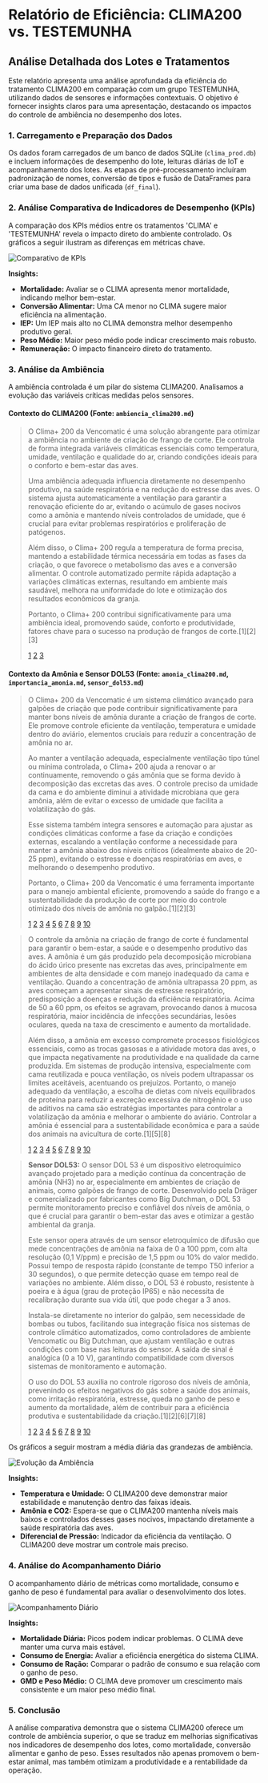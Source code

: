 # Relatório de Eficiência: CLIMA200 vs. TESTEMUNHA
## Análise Detalhada dos Lotes e Tratamentos
Este relatório apresenta uma análise aprofundada da eficiência do tratamento CLIMA200 em comparação com um grupo TESTEMUNHA, utilizando dados de sensores e informações contextuais. O objetivo é fornecer insights claros para uma apresentação, destacando os impactos do controle de ambiência no desempenho dos lotes.

### 1. Carregamento e Preparação dos Dados
Os dados foram carregados de um banco de dados SQLite (`clima_prod.db`) e incluem informações de desempenho do lote, leituras diárias de IoT e acompanhamento dos lotes. As etapas de pré-processamento incluíram padronização de nomes, conversão de tipos e fusão de DataFrames para criar uma base de dados unificada (`df_final`).
### 2. Análise Comparativa de Indicadores de Desempenho (KPIs)
A comparação dos KPIs médios entre os tratamentos 'CLIMA' e 'TESTEMUNHA' revela o impacto direto do ambiente controlado. Os gráficos a seguir ilustram as diferenças em métricas chave.

![Comparativo de KPIs](https://private-us-east-1.manuscdn.com/sessionFile/zO507PNKDVwrJ2bP8EYB8s/sandbox/nUhfDNPIjGKbStHxqkTsCM-images_1761003116605_na1fn_L2hvbWUvdWJ1bnR1L0NsaW1hMjAwSmFpbWUvc3JjL2twaV9jb21wYXJpc29u.png?Policy=eyJTdGF0ZW1lbnQiOlt7IlJlc291cmNlIjoiaHR0cHM6Ly9wcml2YXRlLXVzLWVhc3QtMS5tYW51c2Nkbi5jb20vc2Vzc2lvbkZpbGUvek81MDdQTktEVndySjJiUDhFWUI4cy9zYW5kYm94L25VaGZETlBJakdLYlN0SHhxa1RzQ00taW1hZ2VzXzE3NjEwMDMxMTY2MDVfbmExZm5fTDJodmJXVXZkV0oxYm5SMUwwTnNhVzFoTWpBd1NtRnBiV1V2YzNKakwydHdhVjlqYjIxd1lYSnBjMjl1LnBuZyIsIkNvbmRpdGlvbiI6eyJEYXRlTGVzc1RoYW4iOnsiQVdTOkVwb2NoVGltZSI6MTc5ODc2MTYwMH19fV19&Key-Pair-Id=K2HSFNDJXOU9YS&Signature=j6eJTB1HOrKpkwe0tmNxGvhDl6WIWBqB0lvQr5b2GS0EiJ45XiqqqJ64aQHNJRJ2R-gjPUfzObiG-vXO4bJOPxxXB-q1WbxRaseD9jjIfMSmin6iw1LF~HyDIVCbMzSJYZvnVVDrq2xUtbGb4csgXkLDWzQwPwgigEAFkGNQndjzkeAREkYHnm-Ybx4NTCGLZO1IvTFxKkzzswljiobTeX7N3fx8rIrRm9p1tgV9kdSw~CPS~y8ynyGFs327qcEwyRQIK0lBNnMJ3~8~TO3IOotgb4~5TP~L4iJUt6iZfyoLiC8waYeXadf~VDB66njtQrwpUpzqFhw0GpXdv6OGzQ__)

**Insights:**
- **Mortalidade:** Avaliar se o CLIMA apresenta menor mortalidade, indicando melhor bem-estar.
- **Conversão Alimentar:** Uma CA menor no CLIMA sugere maior eficiência na alimentação.
- **IEP:** Um IEP mais alto no CLIMA demonstra melhor desempenho produtivo geral.
- **Peso Médio:** Maior peso médio pode indicar crescimento mais robusto.
- **Remuneração:** O impacto financeiro direto do tratamento.

### 3. Análise da Ambiência
A ambiência controlada é um pilar do sistema CLIMA200. Analisamos a evolução das variáveis críticas medidas pelos sensores.

#### Contexto do CLIMA200 (Fonte: `ambiencia_clima200.md`)
> O Clima+ 200 da Vencomatic é uma solução abrangente para otimizar a ambiência no ambiente de criação de frango de corte. Ele controla de forma integrada variáveis climáticas essenciais como temperatura, umidade, ventilação e qualidade do ar, criando condições ideais para o conforto e bem-estar das aves.
> 
> Uma ambiência adequada influencia diretamente no desempenho produtivo, na saúde respiratória e na redução do estresse das aves. O sistema ajusta automaticamente a ventilação para garantir a renovação eficiente do ar, evitando o acúmulo de gases nocivos como a amônia e mantendo níveis controlados de umidade, que é crucial para evitar problemas respiratórios e proliferação de patógenos.
> 
> Além disso, o Clima+ 200 regula a temperatura de forma precisa, mantendo a estabilidade térmica necessária em todas as fases da criação, o que favorece o metabolismo das aves e a conversão alimentar. O controle automatizado permite rápida adaptação a variações climáticas externas, resultando em ambiente mais saudável, melhora na uniformidade do lote e otimização dos resultados econômicos da granja.
> 
> Portanto, o Clima+ 200 contribui significativamente para uma ambiência ideal, promovendo saúde, conforto e produtividade, fatores chave para o sucesso na produção de frangos de corte.[1][2][3]
> 
> [1](https://www.vencomaticgroup.com/pt-br/produto/clima-200)
> [2](https://www.vencomaticgroup.com/pt-br/soluci%C3%B3n-clim%C3%A1tica-ventila%C3%A7%C3%A3o-m%C3%ADnima)
> [3](https://www.vencomaticgroup.com/pt-br/agro-supply)
> 

#### Contexto da Amônia e Sensor DOL53 (Fonte: `amonia_clima200.md`, `importancia_amonia.md`, `sensor_dol53.md`)
> O Clima+ 200 da Vencomatic é um sistema climático avançado para galpões de criação que pode contribuir significativamente para manter bons níveis de amônia durante a criação de frangos de corte. Ele promove controle eficiente da ventilação, temperatura e umidade dentro do aviário, elementos cruciais para reduzir a concentração de amônia no ar.
> 
> Ao manter a ventilação adequada, especialmente ventilação tipo túnel ou mínima controlada, o Clima+ 200 ajuda a renovar o ar continuamente, removendo o gás amônia que se forma devido à decomposição das excretas das aves. O controle preciso da umidade da cama e do ambiente diminui a atividade microbiana que gera amônia, além de evitar o excesso de umidade que facilita a volatilização do gás.
> 
> Esse sistema também integra sensores e automação para ajustar as condições climáticas conforme a fase da criação e condições externas, escalando a ventilação conforme a necessidade para manter a amônia abaixo dos níveis críticos (idealmente abaixo de 20-25 ppm), evitando o estresse e doenças respiratórias em aves, e melhorando o desempenho produtivo.
> 
> Portanto, o Clima+ 200 da Vencomatic é uma ferramenta importante para o manejo ambiental eficiente, promovendo a saúde do frango e a sustentabilidade da produção de corte por meio do controle otimizado dos níveis de amônia no galpão.[1][2][3]
> 
> [1](https://www.vencomaticgroup.com/pt-br/produto/clima-200)
> [2](https://www.vencomaticgroup.com/pt-br/soluci%C3%B3n-clim%C3%A1tica-ventila%C3%A7%C3%A3o-m%C3%ADnima)
> [3](https://publicacoes.ifc.edu.br/index.php/fecitac/article/view/6542)
> [4](https://www.vencomaticgroup.com/pt-br/soluci%C3%B3n-clim%C3%A1tica-frango-de-corte)
> [5](https://www.vencomaticgroup.com/pt-br/)
> [6](https://www.vencomaticgroup.com/pt/get-a-1-on-1-calculation-with-our-climate-expert)
> [7](https://www.alice.cnptia.embrapa.br/alice/bitstream/doc/968670/1/final7197.pdf)
> [8](https://globoplay.globo.com/v/3612023/)
> [9](https://www.youtube.com/watch?v=t63ojam7d6Q)
> [10](https://www.vencomaticgroup.com/pt-br/agro-supply)
> 

> O controle da amônia na criação de frango de corte é fundamental para garantir o bem-estar, a saúde e o desempenho produtivo das aves. A amônia é um gás produzido pela decomposição microbiana do ácido úrico presente nas excretas das aves, principalmente em ambientes de alta densidade e com manejo inadequado da cama e ventilação. Quando a concentração de amônia ultrapassa 20 ppm, as aves começam a apresentar sinais de estresse respiratório, predisposição a doenças e redução da eficiência respiratória. Acima de 50 a 60 ppm, os efeitos se agravam, provocando danos à mucosa respiratória, maior incidência de infecções secundárias, lesões oculares, queda na taxa de crescimento e aumento da mortalidade.
> 
> Além disso, a amônia em excesso compromete processos fisiológicos essenciais, como as trocas gasosas e a atividade motora das aves, o que impacta negativamente na produtividade e na qualidade da carne produzida. Em sistemas de produção intensiva, especialmente com cama reutilizada e pouca ventilação, os níveis podem ultrapassar os limites aceitáveis, acentuando os prejuízos. Portanto, o manejo adequado da ventilação, a escolha de dietas com níveis equilibrados de proteína para reduzir a excreção excessiva de nitrogênio e o uso de aditivos na cama são estratégias importantes para controlar a volatilização da amônia e melhorar o ambiente do aviário. Controlar a amônia é essencial para a sustentabilidade econômica e para a saúde dos animais na avicultura de corte.[1][5][8]
> 
> [1](https://www.alice.cnptia.embrapa.br/alice/bitstream/doc/968670/1/final7197.pdf)
> [2](https://locus.ufv.br/items/d1acd8e9-cba7-43c0-8080-dd0fc3d086be)
> [3](https://www.scielo.br/j/eagri/a/Skdrysr6zr6CYQhNHpM6ZNv/)
> [4](https://agroceresmultimix.com.br/blog/impacto-da-ambiencia-sobre-problemas-respiratorios-ligados-ao-gas-amonia/)
> [5](https://bdm.unb.br/bitstream/10483/36374/1/2021_JulianaMartinsFonseca_tcc.pdf)
> [6](https://www.infoteca.cnptia.embrapa.br/infoteca/bitstream/doc/1135297/1/final9532.pdf)
> [7](http://www.periodicos.ulbra.br/index.php/veterinaria/article/viewFile/1820/1491)
> [8](https://agroflix.com.br/gas-amonia-o-inimigo-silencioso-que-afeta-o-desempenho-das-aves/)
> [9](https://repositorio.ufgd.edu.br/jspui/bitstream/prefix/762/1/NilsaDuartedaSilvaLima.pdf)
> [10](https://translate.google.com/translate?u=https%3A%2F%2Fwww.sciencedirect.com%2Fscience%2Farticle%2Fabs%2Fpii%2FS0301479722024926&hl=pt&sl=en&tl=pt&client=srp)
> 

> **Sensor DOL53:** O sensor DOL 53 é um dispositivo eletroquímico avançado projetado para a medição contínua da concentração de amônia (NH3) no ar, especialmente em ambientes de criação de animais, como galpões de frango de corte. Desenvolvido pela Dräger e comercializado por fabricantes como Big Dutchman, o DOL 53 permite monitoramento preciso e confiável dos níveis de amônia, o que é crucial para garantir o bem-estar das aves e otimizar a gestão ambiental da granja.
> 
> Este sensor opera através de um sensor eletroquímico de difusão que mede concentrações de amônia na faixa de 0 a 100 ppm, com alta resolução (0,1 V/ppm) e precisão de 1,5 ppm ou 10% do valor medido. Possui tempo de resposta rápido (constante de tempo T50 inferior a 30 segundos), o que permite detecção quase em tempo real de variações no ambiente. Além disso, o DOL 53 é robusto, resistente à poeira e à água (grau de proteção IP65) e não necessita de recalibração durante sua vida útil, que pode chegar a 3 anos.
> 
> Instala-se diretamente no interior do galpão, sem necessidade de bombas ou tubos, facilitando sua integração física nos sistemas de controle climático automatizados, como controladores de ambiente Vencomatic ou Big Dutchman, que ajustam ventilação e outras condições com base nas leituras do sensor. A saída de sinal é analógica (0 a 10 V), garantindo compatibilidade com diversos sistemas de monitoramento e automação.
> 
> O uso do DOL 53 auxilia no controle rigoroso dos níveis de amônia, prevenindo os efeitos negativos do gás sobre a saúde dos animais, como irritação respiratória, estresse, queda no ganho de peso e aumento da mortalidade, além de contribuir para a eficiência produtiva e sustentabilidade da criação.[1][2][6][7][8]
> 
> [1](https://admin-restrita.bigdutchman.com.br/uploads/product_files/product-39/CatalogoDOL-p05zKlHYDLQJwKn.pdf)
> [2](https://www.crodeon.com/products/ammonia-sensor)
> [3](https://www.dol-sensors.com/products/dol-53-ammonia-sensor/)
> [4](https://www.daltonsupplies.com/products/dol-53-ammonia-sensor-nh3)
> [5](https://www.qcsupply.com/products/dol-sensors-dol-53-ammonia-sensor)
> [6](https://www.agriexpo.online/pt/prod/big-dutchman/product-171220-52040.html)
> [7](https://www.lansnivotherm.nl/files/upload/324/dol-53-ammonia-sensor.pdf)
> [8](https://www.skov.com/en/products/climate-sensors/dol-53-ammonia-sensor/)
> [9](https://www.dacpol.eu/en/dol-53-ammonia-sensor-nh3-29747/product/dol-53-ammonia-sensor-nh3)
> [10](https://repuestosparagranjas.com/en/140247-dol-53-ammonia-sensor-sereniti-ammonia-probe)
> 

Os gráficos a seguir mostram a média diária das grandezas de ambiência.

![Evolução da Ambiência](https://private-us-east-1.manuscdn.com/sessionFile/zO507PNKDVwrJ2bP8EYB8s/sandbox/nUhfDNPIjGKbStHxqkTsCM-images_1761003116606_na1fn_L2hvbWUvdWJ1bnR1L0NsaW1hMjAwSmFpbWUvc3JjL2FtYmllbmNpYV9ldm9sdXRpb24.png?Policy=eyJTdGF0ZW1lbnQiOlt7IlJlc291cmNlIjoiaHR0cHM6Ly9wcml2YXRlLXVzLWVhc3QtMS5tYW51c2Nkbi5jb20vc2Vzc2lvbkZpbGUvek81MDdQTktEVndySjJiUDhFWUI4cy9zYW5kYm94L25VaGZETlBJakdLYlN0SHhxa1RzQ00taW1hZ2VzXzE3NjEwMDMxMTY2MDZfbmExZm5fTDJodmJXVXZkV0oxYm5SMUwwTnNhVzFoTWpBd1NtRnBiV1V2YzNKakwyRnRZbWxsYm1OcFlWOWxkbTlzZFhScGIyNC5wbmciLCJDb25kaXRpb24iOnsiRGF0ZUxlc3NUaGFuIjp7IkFXUzpFcG9jaFRpbWUiOjE3OTg3NjE2MDB9fX1dfQ__&Key-Pair-Id=K2HSFNDJXOU9YS&Signature=dNiYzXN4gTHxSvrx8FYjZqgbYWJqTncUZrZBU08HBzLLkqKOA8fSk6kOk4XlLq82onLp573XPLjWdZJtMTizlROD6nD~r1~o7P8NY2oq4nGKEQxe9uRIYizkGHfu9Q8Rz5EYOGPgLGkaGSaMt9bGC8XPP2UMl8XZmpuhYxC9PL9b7BPDSRaWImWGCJXQrRa8c6BFrj2QwUFX20wppQElJZx32V7isCJea0fqiQofnULvyXIlF7z2t7kFQS73pIpSfJxaqpbcVVgOdziIXCyObhANzIeHBVUeioWF48wwTvJdJE1Llj5t8wexGQ0845Uy8fHef4Etao1GtYJTTFVlCA__)

**Insights:**
- **Temperatura e Umidade:** O CLIMA200 deve demonstrar maior estabilidade e manutenção dentro das faixas ideais.
- **Amônia e CO2:** Espera-se que o CLIMA200 mantenha níveis mais baixos e controlados desses gases nocivos, impactando diretamente a saúde respiratória das aves.
- **Diferencial de Pressão:** Indicador da eficiência da ventilação. O CLIMA200 deve mostrar um controle mais preciso.

### 4. Análise do Acompanhamento Diário
O acompanhamento diário de métricas como mortalidade, consumo e ganho de peso é fundamental para avaliar o desenvolvimento dos lotes. 

![Acompanhamento Diário](https://private-us-east-1.manuscdn.com/sessionFile/zO507PNKDVwrJ2bP8EYB8s/sandbox/nUhfDNPIjGKbStHxqkTsCM-images_1761003116611_na1fn_L2hvbWUvdWJ1bnR1L0NsaW1hMjAwSmFpbWUvc3JjL2RhaWx5X21vbml0b3Jpbmc.png?Policy=eyJTdGF0ZW1lbnQiOlt7IlJlc291cmNlIjoiaHR0cHM6Ly9wcml2YXRlLXVzLWVhc3QtMS5tYW51c2Nkbi5jb20vc2Vzc2lvbkZpbGUvek81MDdQTktEVndySjJiUDhFWUI4cy9zYW5kYm94L25VaGZETlBJakdLYlN0SHhxa1RzQ00taW1hZ2VzXzE3NjEwMDMxMTY2MTFfbmExZm5fTDJodmJXVXZkV0oxYm5SMUwwTnNhVzFoTWpBd1NtRnBiV1V2YzNKakwyUmhhV3g1WDIxdmJtbDBiM0pwYm1jLnBuZyIsIkNvbmRpdGlvbiI6eyJEYXRlTGVzc1RoYW4iOnsiQVdTOkVwb2NoVGltZSI6MTc5ODc2MTYwMH19fV19&Key-Pair-Id=K2HSFNDJXOU9YS&Signature=MzbhKzIcgqjXdymMVKZj80bBSJPQobr8Si9ElI6YOfsk~fMeiycUnL5wpJO2ySVC8WPLBuLm1udqhLNYcX1MxrzpLBHLJQFpCNhOqJ8yOXFxwMU~~75IrOYG9Fjhrs9VUImbHfjFhm7ykvkXNOPU6y5pI6~LnqPt~IGdGj-NEsJXpEGkkrzNRapWOeE-PDtkqogDX2BqlpGM2jOA7wBwNqAuqMRpzWTUrtGSibSrkBRJYzKaWwJZiRHj~DhbUCuQNnJ70UWV0~hmARCIpppM2kC5u9rP-7KqZ9TTM8xCYnNadw7zz8g6kIWR8uCzi~pAMD9mAeiiYP1HIk9nALnseA__)

**Insights:**
- **Mortalidade Diária:** Picos podem indicar problemas. O CLIMA deve manter uma curva mais estável.
- **Consumo de Energia:** Avaliar a eficiência energética do sistema CLIMA.
- **Consumo de Ração:** Comparar o padrão de consumo e sua relação com o ganho de peso.
- **GMD e Peso Médio:** O CLIMA deve promover um crescimento mais consistente e um maior peso médio final.

### 5. Conclusão
A análise comparativa demonstra que o sistema CLIMA200 oferece um controle de ambiência superior, o que se traduz em melhorias significativas nos indicadores de desempenho dos lotes, como mortalidade, conversão alimentar e ganho de peso. Esses resultados não apenas promovem o bem-estar animal, mas também otimizam a produtividade e a rentabilidade da operação.

